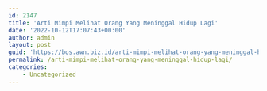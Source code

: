 ```yaml
---
id: 2147
title: 'Arti Mimpi Melihat Orang Yang Meninggal Hidup Lagi'
date: '2022-10-12T17:07:43+00:00'
author: admin
layout: post
guid: 'https://bos.awn.biz.id/arti-mimpi-melihat-orang-yang-meninggal-hidup-lagi/'
permalink: /arti-mimpi-melihat-orang-yang-meninggal-hidup-lagi/
categories:
    - Uncategorized
---
```


